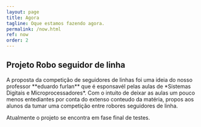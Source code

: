 ```yaml
---
layout: page
title: Agora
tagline: Oque estamos fazendo agora.
permalink: /now.html
ref: now
order: 2
---
```


<h2>Projeto Robo seguidor de linha</h2>
A proposta da competição de seguidores de linhas foi uma ideia do nosso professor **eduardo furlan** que é esponsavél pelas aulas de *Sistemas Digitais e Microprocessadores*. 
Com o intuito de deixar as aulas um pouco menos entediantes por conta do extenso conteudo da matéria, propos aos alunos da tumar uma competição entre robores seguidores de linha. 

Atualmente o projeto se encontra em fase final de testes.